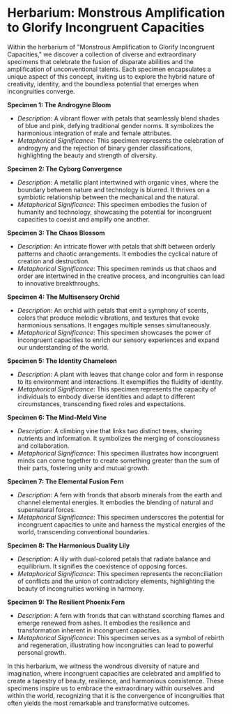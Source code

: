 # Herbarium: Monstrous Amplification to Glorify Incongruent Capacities

Within the herbarium of "Monstrous Amplification to Glorify Incongruent Capacities," we discover a collection of diverse and extraordinary specimens that celebrate the fusion of disparate abilities and the amplification of unconventional talents. Each specimen encapsulates a unique aspect of this concept, inviting us to explore the hybrid nature of creativity, identity, and the boundless potential that emerges when incongruities converge.

**Specimen 1: The Androgyne Bloom**
- *Description*: A vibrant flower with petals that seamlessly blend shades of blue and pink, defying traditional gender norms. It symbolizes the harmonious integration of male and female attributes.
- *Metaphorical Significance*: This specimen represents the celebration of androgyny and the rejection of binary gender classifications, highlighting the beauty and strength of diversity.

**Specimen 2: The Cyborg Convergence**
- *Description*: A metallic plant intertwined with organic vines, where the boundary between nature and technology is blurred. It thrives on a symbiotic relationship between the mechanical and the natural.
- *Metaphorical Significance*: This specimen embodies the fusion of humanity and technology, showcasing the potential for incongruent capacities to coexist and amplify one another.

**Specimen 3: The Chaos Blossom**
- *Description*: An intricate flower with petals that shift between orderly patterns and chaotic arrangements. It embodies the cyclical nature of creation and destruction.
- *Metaphorical Significance*: This specimen reminds us that chaos and order are intertwined in the creative process, and incongruities can lead to innovative breakthroughs.

**Specimen 4: The Multisensory Orchid**
- *Description*: An orchid with petals that emit a symphony of scents, colors that produce melodic vibrations, and textures that evoke harmonious sensations. It engages multiple senses simultaneously.
- *Metaphorical Significance*: This specimen showcases the power of incongruent capacities to enrich our sensory experiences and expand our understanding of the world.

**Specimen 5: The Identity Chameleon**
- *Description*: A plant with leaves that change color and form in response to its environment and interactions. It exemplifies the fluidity of identity.
- *Metaphorical Significance*: This specimen represents the capacity of individuals to embody diverse identities and adapt to different circumstances, transcending fixed roles and expectations.

**Specimen 6: The Mind-Meld Vine**
- *Description*: A climbing vine that links two distinct trees, sharing nutrients and information. It symbolizes the merging of consciousness and collaboration.
- *Metaphorical Significance*: This specimen illustrates how incongruent minds can come together to create something greater than the sum of their parts, fostering unity and mutual growth.

**Specimen 7: The Elemental Fusion Fern**
- *Description*: A fern with fronds that absorb minerals from the earth and channel elemental energies. It embodies the blending of natural and supernatural forces.
- *Metaphorical Significance*: This specimen underscores the potential for incongruent capacities to unite and harness the mystical energies of the world, transcending conventional boundaries.

**Specimen 8: The Harmonious Duality Lily**
- *Description*: A lily with dual-colored petals that radiate balance and equilibrium. It signifies the coexistence of opposing forces.
- *Metaphorical Significance*: This specimen represents the reconciliation of conflicts and the union of contradictory elements, highlighting the beauty of incongruities working in harmony.

**Specimen 9: The Resilient Phoenix Fern**
- *Description*: A fern with fronds that can withstand scorching flames and emerge renewed from ashes. It embodies the resilience and transformation inherent in incongruent capacities.
- *Metaphorical Significance*: This specimen serves as a symbol of rebirth and regeneration, illustrating how incongruities can lead to powerful personal growth.

In this herbarium, we witness the wondrous diversity of nature and imagination, where incongruent capacities are celebrated and amplified to create a tapestry of beauty, resilience, and harmonious coexistence. These specimens inspire us to embrace the extraordinary within ourselves and within the world, recognizing that it is the convergence of incongruities that often yields the most remarkable and transformative outcomes.